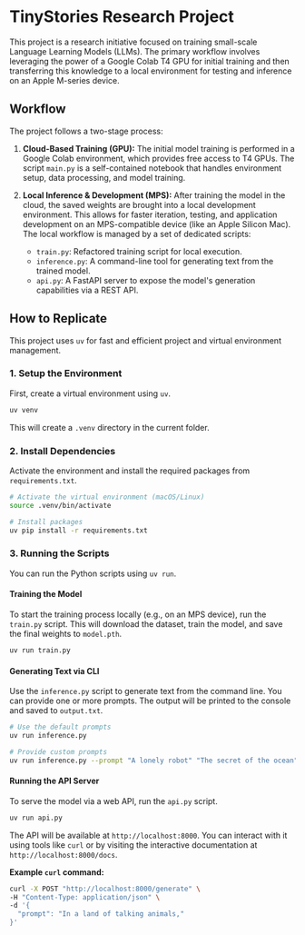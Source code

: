 # TinyStories Research Project

This project is a research initiative focused on training small-scale Language Learning Models (LLMs). The primary workflow involves leveraging the power of a Google Colab T4 GPU for initial training and then transferring this knowledge to a local environment for testing and inference on an Apple M-series device.

## Workflow

The project follows a two-stage process:

1.  **Cloud-Based Training (GPU):** The initial model training is performed in a Google Colab environment, which provides free access to T4 GPUs. The script `main.py` is a self-contained notebook that handles environment setup, data processing, and model training.

2.  **Local Inference & Development (MPS):** After training the model in the cloud, the saved weights are brought into a local development environment. This allows for faster iteration, testing, and application development on an MPS-compatible device (like an Apple Silicon Mac). The local workflow is managed by a set of dedicated scripts:
    *   `train.py`: Refactored training script for local execution.
    *   `inference.py`: A command-line tool for generating text from the trained model.
    *   `api.py`: A FastAPI server to expose the model's generation capabilities via a REST API.

## How to Replicate

This project uses `uv` for fast and efficient project and virtual environment management.

### 1. Setup the Environment

First, create a virtual environment using `uv`.

```bash
uv venv
```

This will create a `.venv` directory in the current folder.

### 2. Install Dependencies

Activate the environment and install the required packages from `requirements.txt`.

```bash
# Activate the virtual environment (macOS/Linux)
source .venv/bin/activate

# Install packages
uv pip install -r requirements.txt
```

### 3. Running the Scripts

You can run the Python scripts using `uv run`.

#### Training the Model

To start the training process locally (e.g., on an MPS device), run the `train.py` script. This will download the dataset, train the model, and save the final weights to `model.pth`.

```bash
uv run train.py
```

#### Generating Text via CLI

Use the `inference.py` script to generate text from the command line. You can provide one or more prompts. The output will be printed to the console and saved to `output.txt`.

```bash
# Use the default prompts
uv run inference.py

# Provide custom prompts
uv run inference.py --prompt "A lonely robot" "The secret of the ocean"
```

#### Running the API Server

To serve the model via a web API, run the `api.py` script.

```bash
uv run api.py
```

The API will be available at `http://localhost:8000`. You can interact with it using tools like `curl` or by visiting the interactive documentation at `http://localhost:8000/docs`.

**Example `curl` command:**

```bash
curl -X POST "http://localhost:8000/generate" \
-H "Content-Type: application/json" \
-d '{
  "prompt": "In a land of talking animals,"
}'
```
